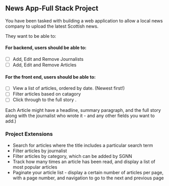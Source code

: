 ## News App-Full Stack Project

You have been tasked with building a web application to allow  a local news company to upload the latest Scottish news.

They want to be able to:
#### For backend, users should be able to:
- [ ] Add, Edit and Remove Journalists
- [ ] Add, Edit and Remove Articles

#### For the front end, users should be able to:

- [ ] View a list of articles, ordered by date. (Newest first!)
- [ ] Filter articles based on catagory
- [ ] Click through to the full story .

Each Article might have a headline, summary paragraph, 
and the full story along with the journalist who wrote it - and any other fields you want to add.)

### Project Extensions
- Search for articles where the title includes a particular search term
- Filter articles by journalist
- Filter articles by category, which can be added by SGNN
- Track how many times an article has been read, and display a list of most popular articles
- Paginate your article list - display a certain number of articles per page, with a page number,
  and navigation to go to the next and previous page
